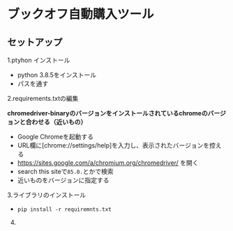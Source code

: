 # ブックオフ自動購入ツール

## セットアップ

1.ptyhon インストール

* python 3.8.5をインストール
* パスを通す

2.requirements.txtの編集

**chromedriver-binaryのバージョンをインストールされているchromeのバージョンと合わせる（近いもの）**

* Google Chromeを起動する
* URL欄に[chrome://settings/help]を入力し、表示されたバージョンを控える
* https://sites.google.com/a/chromium.org/chromedriver/ を開く
* search this siteで`85.0.`とかで検索
* 近いものをバージョンに指定する

3.ライブラリのインストール

* `pip install -r requiremnts.txt`

4.